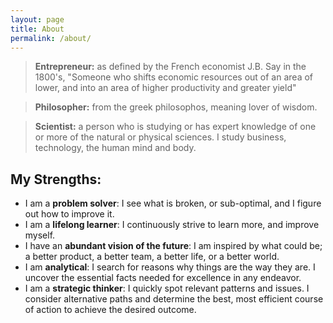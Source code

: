 ```yaml
---
layout: page
title: About
permalink: /about/
---
```


> **Entrepreneur:** as defined by the French economist J.B. Say in the 1800's,  "Someone who shifts economic resources out of an area of lower, and into an area of higher productivity and greater yield"

> **Philosopher:** from the greek philosophos, meaning lover of wisdom.

> **Scientist:** a person who is studying or has expert knowledge of one or more of the natural or physical sciences.  I study business, technology, the human mind and body.


## My Strengths:  

- I am a **problem solver**: I see what is broken, or sub-optimal, and I figure out how to improve it.  
- I am a **lifelong learner**: I continuously strive to learn more, and improve myself.  
- I have an **abundant vision of the future**: I am inspired by what could be; a better product, a better team, a better life, or a better world.  
- I am **analytical**: I search for reasons why things are the way they are. I uncover the essential facts needed for excellence in any endeavor.  
- I am a **strategic thinker**: I quickly spot relevant patterns and issues. I consider alternative paths and determine the best, most efficient course of action to achieve the desired outcome.  

